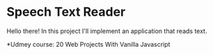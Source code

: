 # Speech Text Reader

Hello there! In this project I'll implement an application that reads text.

*Udmey course: 20 Web Projects With Vanilla Javascript
